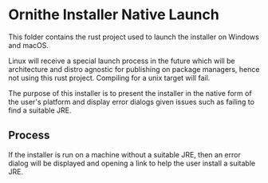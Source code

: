 # Ornithe Installer Native Launch 

This folder contains the rust project used to launch the installer on Windows and macOS.

Linux will receive a special launch process in the future which will be architecture and distro agnostic for publishing
on package managers, hence not using this rust project.
Compiling for a unix target will fail.

The purpose of this installer is to present the installer in the native form of the user's platform and display error
dialogs given issues such as failing to find a suitable JRE.

## Process

If the installer is run on a machine without a suitable JRE, then an error dialog will be displayed and opening a link
to help the user install a suitable JRE.
